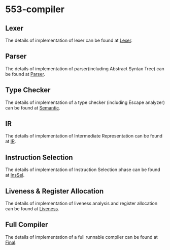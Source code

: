 # 553-compiler

## Lexer
The details of implementation of lexer can be found at [Lexer](./lexer/README.md).

## Parser
The details of implementation of parser(including Abstract Syntax Tree) can be found at [Parser](./parser/README.md).

## Type Checker
The details of implementation of a type checker (including Escape analyzer) can be found at [Semantic](./semantic/README.md).

## IR
The details of implementation of Intermediate Representation can be found at [IR](./ir/README.md).

## Instruction Selection
The details of implementation of Instruction Selection phase can be found at [InsSel](./insSel/README.md).

## Liveness & Register Allocation
The details of implementation of liveness analysis and register allocation can be found at [Liveness](./liveness/README.md).

## Full Compiler
The details of implementation of a full runnable compiler can be found at [Final](./final/README.md).